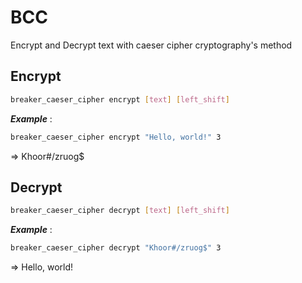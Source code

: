 # BCC

Encrypt and Decrypt text with caeser cipher cryptography's method

## Encrypt

```sh
breaker_caeser_cipher encrypt [text] [left_shift]
```

***Example*** :

```sh
breaker_caeser_cipher encrypt "Hello, world!" 3
```
=> Khoor#/zruog$

## Decrypt

```sh
breaker_caeser_cipher decrypt [text] [left_shift]
```

***Example*** :

```sh
breaker_caeser_cipher decrypt "Khoor#/zruog$" 3
```
=> Hello, world!